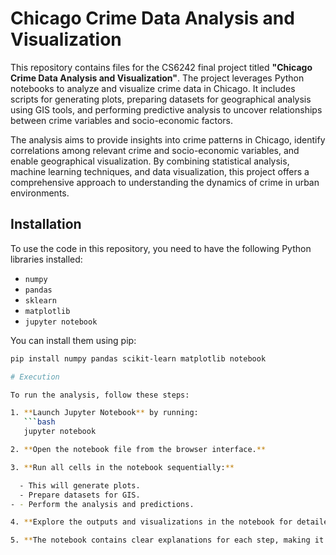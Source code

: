 # Chicago Crime Data Analysis and Visualization

This repository contains files for the CS6242 final project titled **"Chicago Crime Data Analysis and Visualization"**. The project leverages Python notebooks to analyze and visualize crime data in Chicago. It includes scripts for generating plots, preparing datasets for geographical analysis using GIS tools, and performing predictive analysis to uncover relationships between crime variables and socio-economic factors. 

The analysis aims to provide insights into crime patterns in Chicago, identify correlations among relevant crime and socio-economic variables, and enable geographical visualization. By combining statistical analysis, machine learning techniques, and data visualization, this project offers a comprehensive approach to understanding the dynamics of crime in urban environments.

## Installation

To use the code in this repository, you need to have the following Python libraries installed:

- `numpy`
- `pandas`
- `sklearn`
- `matplotlib`
- `jupyter notebook`

You can install them using pip:

```bash
pip install numpy pandas scikit-learn matplotlib notebook

# Execution

To run the analysis, follow these steps:

1. **Launch Jupyter Notebook** by running:
   ```bash
   jupyter notebook

2. **Open the notebook file from the browser interface.**

3. **Run all cells in the notebook sequentially:**

  - This will generate plots.
  - Prepare datasets for GIS.
- - Perform the analysis and predictions.

4. **Explore the outputs and visualizations in the notebook for detailed insights.**

5. **The notebook contains clear explanations for each step, making it easy to follow along.**